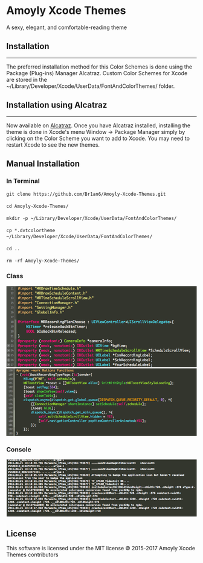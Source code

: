# Amoyly Xcode Themes
A sexy, elegant, and comfortable-reading theme

## Installation
***
The preferred installation method for this Color Schemes is done using the Package (Plug-ins) Manager Alcatraz. Custom Color Schemes for Xcode are stored in the ~/Library/Developer/Xcode/UserData/FontAndColorThemes/ folder.

## Installation using Alcatraz
***
Now available on [Alcatraz](https://github.com/supermarin/Alcatraz). Once you have Alcatraz installed, installing the theme is done in Xcode's menu Window -> Package Manager simply by clicking on the Color Scheme you want to add to Xcode. You may need to restart Xcode to see the new themes.

## Manual Installation

### In Terminal
```
git clone https://github.com/Br1an6/Amoyly-Xcode-Themes.git

cd Amoyly-Xcode-Themes/

mkdir -p ~/Library/Developer/Xcode/UserData/FontAndColorThemes/

cp *.dvtcolortheme ~/Library/Developer/Xcode/UserData/FontAndColorThemes/

cd ..

rm -rf Amoyly-Xcode-Themes/
```
### Class
![alt tag](https://raw.githubusercontent.com/Br1an6/Amoyly-Xcode-Themes/master/Amoyly_Class_Implement_Sample.png)
![alt tag](https://raw.githubusercontent.com/Br1an6/Amoyly-Xcode-Themes/master/Amoyly_Class_Interface_Sample.png)
### Console
![alt tag](https://raw.githubusercontent.com/Br1an6/Amoyly-Xcode-Themes/master/Amoyly_Class_ConsoleWindows_Sample.png)

License
-------

This software is licensed under the MIT license
© 2015-2017 Amoyly Xcode Themes contributors
